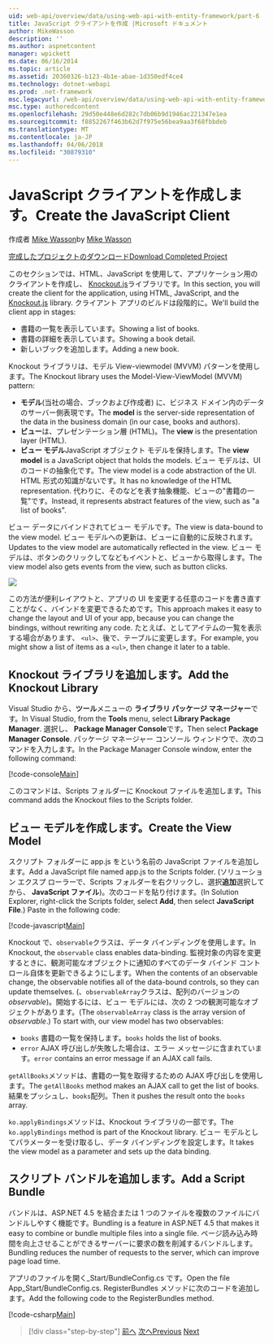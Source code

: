 ```yaml
---
uid: web-api/overview/data/using-web-api-with-entity-framework/part-6
title: JavaScript クライアントを作成 |Microsoft ドキュメント
author: MikeWasson
description: ''
ms.author: aspnetcontent
manager: wpickett
ms.date: 06/16/2014
ms.topic: article
ms.assetid: 20360326-b123-4b1e-abae-1d350edf4ce4
ms.technology: dotnet-webapi
ms.prod: .net-framework
msc.legacyurl: /web-api/overview/data/using-web-api-with-entity-framework/part-6
msc.type: authoredcontent
ms.openlocfilehash: 29d50e448e6d282c7db06b9d1946ac221347e1ea
ms.sourcegitcommit: f8852267f463b62d7f975e56bea9aa3f68fbbdeb
ms.translationtype: MT
ms.contentlocale: ja-JP
ms.lasthandoff: 04/06/2018
ms.locfileid: "30879310"
---
```

<a name="create-the-javascript-client"></a><span data-ttu-id="5a727-102">JavaScript クライアントを作成します。</span><span class="sxs-lookup"><span data-stu-id="5a727-102">Create the JavaScript Client</span></span>
====================
<span data-ttu-id="5a727-103">作成者 [Mike Wasson](https://github.com/MikeWasson)</span><span class="sxs-lookup"><span data-stu-id="5a727-103">by [Mike Wasson](https://github.com/MikeWasson)</span></span>

[<span data-ttu-id="5a727-104">完成したプロジェクトのダウンロード</span><span class="sxs-lookup"><span data-stu-id="5a727-104">Download Completed Project</span></span>](https://github.com/MikeWasson/BookService)

<span data-ttu-id="5a727-105">このセクションでは、HTML、JavaScript を使用して、アプリケーション用のクライアントを作成し、 [Knockout.js](http://knockoutjs.com/)ライブラリです。</span><span class="sxs-lookup"><span data-stu-id="5a727-105">In this section, you will create the client for the application, using HTML, JavaScript, and the [Knockout.js](http://knockoutjs.com/) library.</span></span> <span data-ttu-id="5a727-106">クライアント アプリのビルドは段階的に。</span><span class="sxs-lookup"><span data-stu-id="5a727-106">We'll build the client app in stages:</span></span>

- <span data-ttu-id="5a727-107">書籍の一覧を表示しています。</span><span class="sxs-lookup"><span data-stu-id="5a727-107">Showing a list of books.</span></span>
- <span data-ttu-id="5a727-108">書籍の詳細を表示しています。</span><span class="sxs-lookup"><span data-stu-id="5a727-108">Showing a book detail.</span></span>
- <span data-ttu-id="5a727-109">新しいブックを追加します。</span><span class="sxs-lookup"><span data-stu-id="5a727-109">Adding a new book.</span></span>

<span data-ttu-id="5a727-110">Knockout ライブラリは、モデル View-viewmodel (MVVM) パターンを使用します。</span><span class="sxs-lookup"><span data-stu-id="5a727-110">The Knockout library uses the Model-View-ViewModel (MVVM) pattern:</span></span>

- <span data-ttu-id="5a727-111">**モデル**(当社の場合、ブックおよび作成者) に、ビジネス ドメイン内のデータのサーバー側表現です。</span><span class="sxs-lookup"><span data-stu-id="5a727-111">The **model** is the server-side representation of the data in the business domain (in our case, books and authors).</span></span>
- <span data-ttu-id="5a727-112">**ビュー**は、プレゼンテーション層 (HTML)。</span><span class="sxs-lookup"><span data-stu-id="5a727-112">The **view** is the presentation layer (HTML).</span></span>
- <span data-ttu-id="5a727-113">**ビュー モデル**JavaScript オブジェクト モデルを保持します。</span><span class="sxs-lookup"><span data-stu-id="5a727-113">The **view model** is a JavaScript object that holds the models.</span></span> <span data-ttu-id="5a727-114">ビュー モデルは、UI のコードの抽象化です。</span><span class="sxs-lookup"><span data-stu-id="5a727-114">The view model is a code abstraction of the UI.</span></span> <span data-ttu-id="5a727-115">HTML 形式の知識がないです。</span><span class="sxs-lookup"><span data-stu-id="5a727-115">It has no knowledge of the HTML representation.</span></span> <span data-ttu-id="5a727-116">代わりに、そのなどを表す抽象機能、ビューの&quot;書籍の一覧&quot;です。</span><span class="sxs-lookup"><span data-stu-id="5a727-116">Instead, it represents abstract features of the view, such as &quot;a list of books&quot;.</span></span>

<span data-ttu-id="5a727-117">ビュー データにバインドされてビュー モデルです。</span><span class="sxs-lookup"><span data-stu-id="5a727-117">The view is data-bound to the view model.</span></span> <span data-ttu-id="5a727-118">ビュー モデルへの更新は、ビューに自動的に反映されます。</span><span class="sxs-lookup"><span data-stu-id="5a727-118">Updates to the view model are automatically reflected in the view.</span></span> <span data-ttu-id="5a727-119">ビュー モデルは、ボタンのクリックしてなどもイベントと、ビューから取得します。</span><span class="sxs-lookup"><span data-stu-id="5a727-119">The view model also gets events from the view, such as button clicks.</span></span>

![](part-6/_static/image1.png)

<span data-ttu-id="5a727-120">この方法が便利レイアウトと、アプリの UI を変更する任意のコードを書き直すことがなく、バインドを変更できるためです。</span><span class="sxs-lookup"><span data-stu-id="5a727-120">This approach makes it easy to change the layout and UI of your app, because you can change the bindings, without rewriting any code.</span></span> <span data-ttu-id="5a727-121">たとえば、としてアイテムの一覧を表示する場合があります、 `<ul>`、後で、テーブルに変更します。</span><span class="sxs-lookup"><span data-stu-id="5a727-121">For example, you might show a list of items as a `<ul>`, then change it later to a table.</span></span>

## <a name="add-the-knockout-library"></a><span data-ttu-id="5a727-122">Knockout ライブラリを追加します。</span><span class="sxs-lookup"><span data-stu-id="5a727-122">Add the Knockout Library</span></span>

<span data-ttu-id="5a727-123">Visual Studio から、**ツール**メニューの **ライブラリ パッケージ マネージャー**です。</span><span class="sxs-lookup"><span data-stu-id="5a727-123">In Visual Studio, from the **Tools** menu, select **Library Package Manager**.</span></span> <span data-ttu-id="5a727-124">選択し、 **Package Manager Console**です。</span><span class="sxs-lookup"><span data-stu-id="5a727-124">Then select **Package Manager Console**.</span></span> <span data-ttu-id="5a727-125">パッケージ マネージャー コンソール ウィンドウで、次のコマンドを入力します。</span><span class="sxs-lookup"><span data-stu-id="5a727-125">In the Package Manager Console window, enter the following command:</span></span>

[!code-console[Main](part-6/samples/sample1.cmd)]

<span data-ttu-id="5a727-126">このコマンドは、Scripts フォルダーに Knockout ファイルを追加します。</span><span class="sxs-lookup"><span data-stu-id="5a727-126">This command adds the Knockout files to the Scripts folder.</span></span>

## <a name="create-the-view-model"></a><span data-ttu-id="5a727-127">ビュー モデルを作成します。</span><span class="sxs-lookup"><span data-stu-id="5a727-127">Create the View Model</span></span>

<span data-ttu-id="5a727-128">スクリプト フォルダーに app.js をという名前の JavaScript ファイルを追加します。</span><span class="sxs-lookup"><span data-stu-id="5a727-128">Add a JavaScript file named app.js to the Scripts folder.</span></span> <span data-ttu-id="5a727-129">(ソリューション エクスプ ローラーで、Scripts フォルダーを右クリックし、選択**追加**選択してから、 **JavaScript ファイル**)。次のコードを貼り付けます。</span><span class="sxs-lookup"><span data-stu-id="5a727-129">(In Solution Explorer, right-click the Scripts folder, select **Add**, then select **JavaScript File**.) Paste in the following code:</span></span>

[!code-javascript[Main](part-6/samples/sample2.js)]

<span data-ttu-id="5a727-130">Knockout で、`observable`クラスは、データ バインディングを使用します。</span><span class="sxs-lookup"><span data-stu-id="5a727-130">In Knockout, the `observable` class enables data-binding.</span></span> <span data-ttu-id="5a727-131">監視対象の内容を変更するときに、観測可能なオブジェクトに通知のすべてのデータ バインド コントロール自体を更新できるようにします。</span><span class="sxs-lookup"><span data-stu-id="5a727-131">When the contents of an observable change, the observable notifies all of the data-bound controls, so they can update themselves.</span></span> <span data-ttu-id="5a727-132">(、`observableArray`クラスは、配列のバージョンの*observable*)。開始するには、ビュー モデルには、次の 2 つの観測可能なオブジェクトがあります。</span><span class="sxs-lookup"><span data-stu-id="5a727-132">(The `observableArray` class is the array version of *observable*.) To start with, our view model has two observables:</span></span>

- <span data-ttu-id="5a727-133">`books` 書籍の一覧を保持します。</span><span class="sxs-lookup"><span data-stu-id="5a727-133">`books` holds the list of books.</span></span>
- <span data-ttu-id="5a727-134">`error` AJAX 呼び出しが失敗した場合は、エラー メッセージに含まれています。</span><span class="sxs-lookup"><span data-stu-id="5a727-134">`error` contains an error message if an AJAX call fails.</span></span>

<span data-ttu-id="5a727-135">`getAllBooks`メソッドは、書籍の一覧を取得するための AJAX 呼び出しを使用します。</span><span class="sxs-lookup"><span data-stu-id="5a727-135">The `getAllBooks` method makes an AJAX call to get the list of books.</span></span> <span data-ttu-id="5a727-136">結果をプッシュし、`books`配列。</span><span class="sxs-lookup"><span data-stu-id="5a727-136">Then it pushes the result onto the `books` array.</span></span>

<span data-ttu-id="5a727-137">`ko.applyBindings`メソッドは、Knockout ライブラリの一部です。</span><span class="sxs-lookup"><span data-stu-id="5a727-137">The `ko.applyBindings` method is part of the Knockout library.</span></span> <span data-ttu-id="5a727-138">ビュー モデルとしてパラメーターを受け取るし、データ バインディングを設定します。</span><span class="sxs-lookup"><span data-stu-id="5a727-138">It takes the view model as a parameter and sets up the data binding.</span></span>

## <a name="add-a-script-bundle"></a><span data-ttu-id="5a727-139">スクリプト バンドルを追加します。</span><span class="sxs-lookup"><span data-stu-id="5a727-139">Add a Script Bundle</span></span>

<span data-ttu-id="5a727-140">バンドルは、ASP.NET 4.5 を結合または 1 つのファイルを複数のファイルにバンドルしやすく機能です。</span><span class="sxs-lookup"><span data-stu-id="5a727-140">Bundling is a feature in ASP.NET 4.5 that makes it easy to combine or bundle multiple files into a single file.</span></span> <span data-ttu-id="5a727-141">ページ読み込み時間を向上させることができるサーバーに要求の数を削減するバンドルします。</span><span class="sxs-lookup"><span data-stu-id="5a727-141">Bundling reduces the number of requests to the server, which can improve page load time.</span></span>

<span data-ttu-id="5a727-142">アプリのファイルを開く\_Start/BundleConfig.cs です。</span><span class="sxs-lookup"><span data-stu-id="5a727-142">Open the file App\_Start/BundleConfig.cs.</span></span> <span data-ttu-id="5a727-143">RegisterBundles メソッドに次のコードを追加します。</span><span class="sxs-lookup"><span data-stu-id="5a727-143">Add the following code to the RegisterBundles method.</span></span>

[!code-csharp[Main](part-6/samples/sample3.cs)]

> [!div class="step-by-step"]
> <span data-ttu-id="5a727-144">[前へ](part-5.md)
> [次へ](part-7.md)</span><span class="sxs-lookup"><span data-stu-id="5a727-144">[Previous](part-5.md)
[Next](part-7.md)</span></span>
